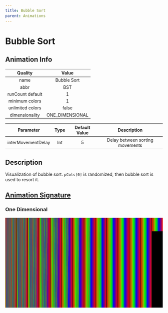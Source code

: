 ```yaml
---
title: Bubble Sort
parent: Animations
---
```


<!-- THIS FILE IS AUTOMATICALLY GENERATED -->
<!-- MAKE CHANGES TO THE AnimationInfo INSTANCE ASSOCIATED WITH THIS ANIMATION -->

# Bubble Sort

## Animation Info

|Quality|Value|
|:-:|:-:|
|name|Bubble Sort|
|abbr|BST|
|runCount default|1|
|minimum colors|1|
|unlimited colors|false|
|dimensionality|ONE_DIMENSIONAL|

|Parameter|Type|Default Value|Description|
|:-:|:-:|:-:|:-:|
|interMovementDelay|Int|5|Delay between sorting movements|

## Description
Visualization of bubble sort.
`pCols[0]` is randomized, then bubble sort is used to resort it.

## [Animation Signature](Animation-Signatures)
### One Dimensional

![Bubble Sort Signature](/signatures/bubble_sort.png)

